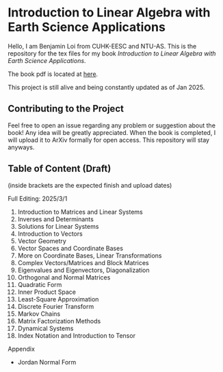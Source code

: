 <h1>Introduction to Linear Algebra with Earth Science Applications</h1>

Hello, I am Benjamin Loi from CUHK-EESC and NTU-AS. This is the repository for the tex files for my book <em>Introduction to Linear Algebra with Earth Science Applications</em>.

The book pdf is located at [here](Linear_Algebra_Notes_New.pdf).

This project is still alive and being constantly updated as of Jan 2025.

<h2>Contributing to the Project</h2>

Feel free to open an issue regarding any problem or suggestion about the book! Any idea will be greatly appreciated.
When the book is completed, I will upload it to ArXiv formally for open access. This repository will stay anyways.

<h2>Table of Content (Draft)</h2>

(inside brackets are the expected finish and upload dates)

Full Editing: 2025/3/1

1. Introduction to Matrices and Linear Systems
2. Inverses and Determinants
3. Solutions for Linear Systems
4. Introduction to Vectors
5. Vector Geometry
6. Vector Spaces and Coordinate Bases
7. More on Coordinate Bases, Linear Transformations
8. Complex Vectors/Matrices and Block Matrices
9. Eigenvalues and Eigenvectors, Diagonalization
10. Orthogonal and Normal Matrices
11. Quadratic Form
12. Inner Product Space
13. Least-Square Approximation
14. Discrete Fourier Transform
15. Markov Chains
16. Matrix Factorization Methods
17. Dynamical Systems
18. Index Notation and Introduction to Tensor

Appendix
- Jordan Normal Form

